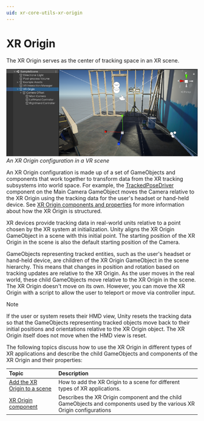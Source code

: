 ```yaml
---
uid: xr-core-utils-xr-origin
---
```

# XR Origin

The XR Origin serves as the center of tracking space in an XR scene.

![](images/xr-origin-scene.png)<br/>*An XR Origin configuration in a VR scene*

An XR Origin configuration is made up of a set of GameObjects and components that work together to transform data from the XR tracking subsystems into world space. For example, the [TrackedPoseDriver](https://docs.unity3d.com/Packages/com.unity.inputsystem@latest?subfolder=/api/UnityEngine.InputSystem.XR.TrackedPoseDriver.html) component on the Main Camera GameObject moves the Camera relative to the XR Origin using the tracking data for the user's headset or hand-held device. See [XR Origin components and properties](xref:xr-core-utils-xr-origin-reference) for more information about how the XR Origin is structured.

XR devices provide tracking data in real-world units relative to a point chosen by the XR system at initialization. Unity aligns the XR Origin GameObject in a scene with this initial point. The starting position of the XR Origin in the scene is also the default starting position of the Camera.

GameObjects representing tracked entities, such as the user's headset or hand-held device, are children of the XR Origin GameObject in the scene hierarchy. This means that changes in position and rotation based on tracking updates are relative to the XR Origin. As the user moves in the real world, these child GameObjects move relative to the XR Origin in the scene. The XR Origin doesn't move on its own. However, you can move the XR Origin with a script to allow the user to teleport or move via controller input.

> [!NOTE]
> If the user or system resets their HMD view, Unity resets the tracking data so that the GameObjects representing tracked objects move back to their initial positions and orientations relative to the XR Origin object. The XR Origin itself does not move when the HMD view is reset.

The following topics discuss how to use the XR Origin in different types of XR applications and describe the child GameObjects and components of the XR Origin and their properties:

| **Topic** | **Description** |
| :-------- | :-------------- |
| [Add the XR Origin to a scene](xref:xr-core-utils-xr-origin-setup) | How to add the XR Origin to a scene for different types of XR applications. |
| [XR Origin component](xref:xr-core-utils-xr-origin-reference) | Describes the XR Origin component and the child GameObjects and components used by the various XR Origin configurations |
